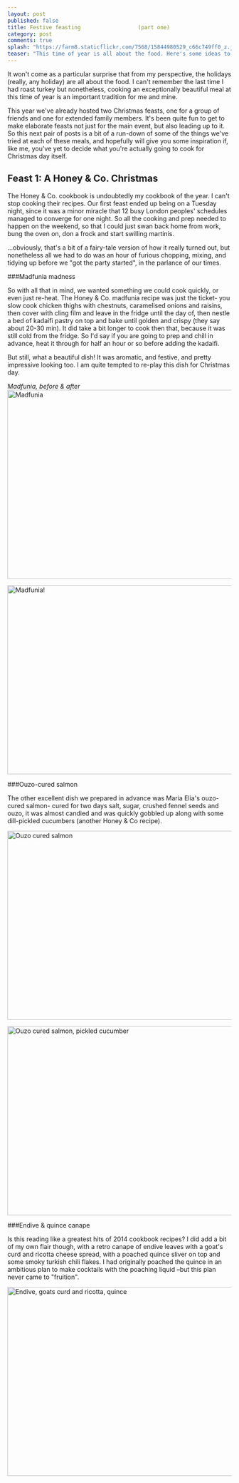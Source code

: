 ```yaml
---
layout: post
published: false
title: Festive feasting                  (part one)
category: post
comments: true
splash: "https://farm8.staticflickr.com/7568/15844980529_c66c749ff0_z.jpg"
teaser: "This time of year is all about the food. Here's some ideas to get you in the festive spirit..."
---
```


It won't come as a particular surprise that from my perspective, the holidays (really, any holiday) are all about the food. I can't remember the last time I had roast turkey but nonetheless, cooking an exceptionally beautiful meal at this time of year is an important tradition for me and mine.

This year we've already hosted two Christmas feasts, one for a group of friends and one for extended family members. It's been quite fun to get to make elaborate feasts not just for the main event, but also leading up to it. So this next pair of posts is a bit of a run-down of some of the things we've tried at each of these meals, and hopefully will give you some inspiration if, like me, you've yet to decide what you're actually going to cook for Christmas day itself.

## Feast 1: A Honey & Co. Christmas

The Honey & Co. cookbook is undoubtedly my cookbook of the year. I can't stop cooking their recipes. Our first feast ended up being on a Tuesday night, since it was a minor miracle that 12 busy London peoples' schedules managed to converge for one night. So all the cooking and prep needed to happen on the weekend, so that I could just swan back home from work, bung the oven on, don a frock and start swilling martinis.

...obviously, that's a bit of a fairy-tale version of how it really turned out, but nonetheless all we had to do was an hour of furious chopping, mixing, and tidying up before we "got the party started", in the parlance of our times.

###Madfunia madness

So with all that in mind, we wanted something we could cook quickly, or even just re-heat. The Honey & Co. madfunia recipe was just the ticket- you slow cook chicken thighs with chestnuts, caramelised onions and raisins, then cover with cling film and leave in the fridge until the day of, then nestle a bed of kadaifi pastry on top and bake until golden and crispy (they say about 20-30 min). It did take a bit longer to cook then that, because it was still cold from the fridge. So I'd say if you are going to prep and chill in advance, heat it through for half an hour or so before adding the kadaifi.

But still, what a beautiful dish! It was aromatic, and festive, and pretty impressive looking too. I am quite tempted to re-play this dish for Christmas day.

_Madfunia, before & after_
<a href="https://www.flickr.com/photos/elenijr/16001046781" title="Madfunia by Eleni Harlan, on Flickr"><img src="https://farm9.staticflickr.com/8570/16001046781_2406ab8f9d_z.jpg" width="640" height="424" alt="Madfunia"></a>

<a href="https://www.flickr.com/photos/elenijr/15977241186" title="Madfunia! by Eleni Harlan, on Flickr"><img src="https://farm9.staticflickr.com/8574/15977241186_99bbbd4a87_z.jpg" width="640" height="424" alt="Madfunia!"></a>

###Ouzo-cured salmon

The other excellent dish we prepared in advance was Maria Elia's ouzo-cured salmon- cured for two days salt, sugar, crushed fennel seeds and ouzo, it was almost candied and was quickly gobbled up along with some dill-pickled cucumbers (another Honey & Co recipe).

<a href="https://www.flickr.com/photos/elenijr/15380769894" title="Ouzo cured salmon by Eleni Harlan, on Flickr"><img src="https://farm8.staticflickr.com/7478/15380769894_ce90543d85_z.jpg" width="640" height="424" alt="Ouzo cured salmon"></a>

<a href="https://www.flickr.com/photos/elenijr/15380772844" title="Ouzo cured salmon, pickled cucumber by Eleni Harlan, on Flickr"><img src="https://farm8.staticflickr.com/7500/15380772844_10ac4aa7cd_z.jpg" width="640" height="424" alt="Ouzo cured salmon, pickled cucumber"></a>

###Endive & quince canape

Is this reading like a greatest hits of 2014 cookbook recipes? I did add a bit of my own flair though, with a retro canape of endive leaves with a goat's curd and ricotta cheese spread, with a poached quince sliver on top and some smoky turkish chili flakes. I had originally poached the quince in an ambitious plan to make cocktails with the poaching liquid –but this plan never came to "fruition".

<a href="https://www.flickr.com/photos/elenijr/15383394393" title="Endive, goats curd and ricotta, quince by Eleni Harlan, on Flickr"><img src="https://farm9.staticflickr.com/8664/15383394393_8f87f98777_z.jpg" width="640" height="424" alt="Endive, goats curd and ricotta, quince"></a>


